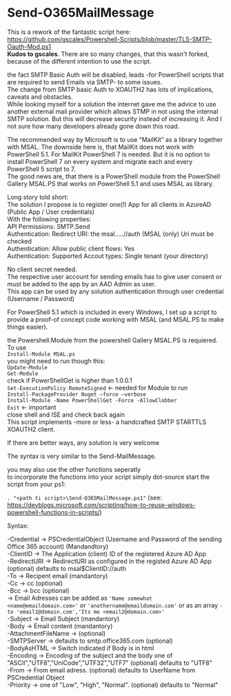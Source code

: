 # Send-O365MailMessage
  
This is a rework of the fantastic script here: https://github.com/gscales/Powershell-Scripts/blob/master/TLS-SMTP-Oauth-Mod.ps1  
**Kudos to gscales**. 
There are so many changes, that this wasn't forked, because of the different intention to use the script.  
  
the fact SMTP Basic Auth will be disabled, leads -for PowerShell scripts that are required to send Emails via SMTP- to some issues.  
The change from SMTP basic Auth to XOAUTH2 has lots of implications, caveats and obstacles.  
While looking myself for a solution the internet gave me the advice to use another external mail provider which allows STMP  in not using the internal SMTP solution. But this will decrease security instead of increasing it. And I not sure how many developers already gone down this road.  
  
The recommended way by Microsoft is to use “MailKit” as a library together with MSAL. The downside here is, that MailKit does not work with PowerShell 5.1. For MailKit PowerShell 7 is needed. But it is no option to install PowerShell 7 on every system and migrate each and every PowerShell 5 script to 7.  
The good news are, that there is a PowerShell module from the PowerShell Gallery MSAL.PS that works on PowerShell 5.1 and uses MSAL as library.  
  
Long story told short:  
The solution I propose is to register one(!) App for all clients in AzureAD (Public App / User credentials)  
With the following properties:  
API Permissions: SMTP.Send  
Authentication: Redirect URI: the msal.....//auth (MSAL (only) Uri must be checked  
Authentication: Allow public client flows: Yes  
Authentication: Supported Accout types: Single tenant (your directory)  
  
No client secret needed.  
The respective user account for sending emails has to give user consent or must be added to the app by an AAD Admin as user.  
This app can be used by any solution authentication through user credential (Username / Password)  
  
For PowerShell 5.1 which is included in every Windows, I set up a script to provide a proof-of concept code working with MSAL (and MSAL.PS to make things easier).  
  
the Powershell.Module from the powershell Gallery MSAL.PS is requiered.
To use  
`Install-Module MSAL.ps`  
you might need to run though this:  
`Update-Module`   
`Get-Module`  
check if PowerShellGet is higher than 1.0.0.1  
`Set-ExecutionPolicy RemoteSigned` <- needed for Module to run  
`Install-PackageProvider Nuget –force –verbose`  
`Install-Module -Name PowerShellGet -Force -AllowClobber`  
`Exit` <- important  
close shell and ISE and check back again  
This script implements -more or less- a handcrafted SMTP STARTTLS XOAUTH2 client.  
  
If there are better ways, any solution is very welcome  
  
The syntax is very similar to the Send-MailMessage.  
  
you may also use the other functions seperatly  
to incorporate the functions into your script simply dot-source start the script from your ps1:  
  
`. "<path ti script>\Send-O365MailMessage.ps1"` (see: https://devblogs.microsoft.com/scripting/how-to-reuse-windows-powershell-functions-in-scripts/)  
  
  
Syntax:  
   
 -Credential  -> PSCredentialObject (Username and Password of the sending Office 365 account) (Mandandtory)  
 -ClientID    -> The Application (client) ID of the registered Azure AD App  
 -RedirectURI -> RedirectURI as configured in the registed Azure AD App (optional) defaults to msal$ClientID://auth  
 -To  	      -> Recipent email (mandantory)  
 -Cc          -> cc (optional)  
 -Bcc         -> bcc (optional)  
              -> Email Adresses can be added as `'Name somewhat <name@emaildomain.com>'` or `'anothername@emaildomain.com'` or as an array `-to 'email1@domain.com','Its me <email2@domain.com>'`  
 -Subject     -> Email Subject (mandantory)  
 -Body        -> Email content (mandantory)  
 -AttachmentFileName -> (optional)  
 -SMTPServer  -> defaults to smtp.office365.com (optional)  
 -BodyAsHTML  -> Switch indicated if Body is in html  
 -Encoding    -> Encoding of the subject and the body one of "ASCII","UTF8","UniCode","UTF32","UTF7" (optional) defaults to "UTF8"  
 -From        -> From email adress. (optional) defaults to UserName from PSCredential Object    
 -Priority    -> one of "Low", "High", "Normal". (optional) defaults to "Normal"
